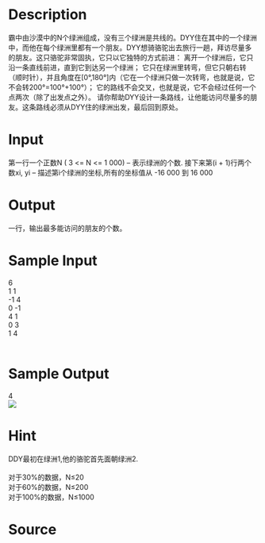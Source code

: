 
# Description

<div class="content">霸中由沙漠中的N个绿洲组成，没有三个绿洲是共线的。DYY住在其中的一个绿洲中，而他在每个绿洲里都有一个朋友。DYY想骑骆驼出去旅行一趟，拜访尽量多的朋友。这只骆驼非常固执，它只以它独特的方式前进：
离开一个绿洲后，它只沿一条直线前进，直到它到达另一个绿洲；
它只在绿洲里转弯，但它只朝右转（顺时针），并且角度在[0°,180°]内（它在一个绿洲只做一次转弯，也就是说，它不会转200°=100°+100°）；	它的路线不会交叉，也就是说，它不会经过任何一个点两次（除了出发点之外）。
请你帮助DYY设计一条路线，让他能访问尽量多的朋友。这条路线必须从DYY住的绿洲出发，最后回到原处。
</div>

# Input

<div class="content">第一行一个正数N ( 3 &lt;= N &lt;= 1 000) – 表示绿洲的个数. 
接下来第(i + 1)行两个数xi, yi – 描述第i个绿洲的坐标,所有的坐标值从 -16 000 到 16 000</div>

# Output

<div class="content">一行，输出最多能访问的朋友的个数。

</div>

# Sample Input

<div class="content"><span class="sampledata">6<br/>
1 1<br/>
-1 4<br/>
0 -1<br/>
4 1<br/>
0 3<br/>
1 4<br/>
<br/>
</span></div>

# Sample Output

<div class="content"><span class="sampledata">4<br/>
<img border="0" src="/source/bzoj/1309/img/aHR0cHM6Ly9seWRzeS5jb20vSnVkZ2VPbmxpbmUvaW1hZ2VzLzEzMDkuanBn.jpg"/><br/>
</span></div>

# Hint

<div class="content"><p>DDY最初在绿洲1,他的骆驼首先面朝绿洲2.<br/>
<br/>
对于30%的数据，N≤20<br/>
对于60%的数据，N≤200<br/>
对于100%的数据，N≤1000<br/>
</p></div>

# Source

<div class="content"><p><a href="problemset.php?search="></a></p></div>

